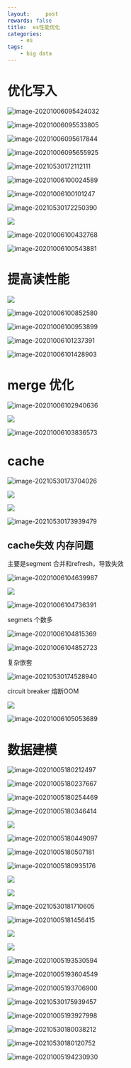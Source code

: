 ```yaml
---
layout:     post
rewards: false
title:  es性能优化
categories:
    - es
tags:
    - big data
---
```


# 优化写入

![image-20201006095424032](https://tva1.sinaimg.cn/large/007S8ZIlgy1gjfdn4evrej31hb0u0e5u.jpg)

![image-20201006095533805](https://tva1.sinaimg.cn/large/007S8ZIlgy1gjfdoblp5qj31im0u0twm.jpg)

![image-20201006095617844](https://tva1.sinaimg.cn/large/007S8ZIlgy1gjfdp2rscpj326i0iydqv.jpg)

![image-20201006095655925](https://tva1.sinaimg.cn/large/007S8ZIlgy1gjfdpqhyenj31lt0u07wh.jpg)

![image-20210530172112111](https://tva1.sinaimg.cn/large/008i3skNgy1gr0ksq5n30j31s70u0nb2.jpg)

![image-20201006100024589](https://tva1.sinaimg.cn/large/007S8ZIlgy1gjfdtctbn6j31ih0u0x2s.jpg)

![image-20201006100101247](https://tva1.sinaimg.cn/large/007S8ZIlgy1gjfdu09jenj31hi0u0k6d.jpg)

![image-20210530172250390](https://tva1.sinaimg.cn/large/008i3skNgy1gr0kufjp6pj322a0po19b.jpg)

![](https://tva1.sinaimg.cn/large/008i3skNgy1gr0kv0rfrpj31mb0u0whj.jpg)

![image-20201006100432768](https://tva1.sinaimg.cn/large/007S8ZIlgy1gjfdxo84soj31jq0u0h9c.jpg)

![image-20201006100543881](https://tva1.sinaimg.cn/large/007S8ZIlgy1gjfdyw1wxyj31f20u01kx.jpg)

# 提高读性能

![](https://tva1.sinaimg.cn/large/008i3skNgy1gr0l0cq47rj317r0u0di3.jpg)

![image-20201006100852580](https://tva1.sinaimg.cn/large/007S8ZIlgy1gjfe263lyrj31pc0rq15f.jpg)

![image-20201006100953899](https://tva1.sinaimg.cn/large/007S8ZIlgy1gjfe38onxdj31ra0u0h94.jpg)

![image-20201006101237391](https://tva1.sinaimg.cn/large/007S8ZIlgy1gjfe62scsbj31jd0u0tts.jpg)

![image-20201006101428903](https://tva1.sinaimg.cn/large/007S8ZIlgy1gjfe801ehhj31f10u0na6.jpg)

# merge 优化

![image-20201006102940636](https://tva1.sinaimg.cn/large/007S8ZIlgy1gjfentrqhaj31m60u0dw6.jpg)

![](https://tva1.sinaimg.cn/large/008i3skNgy1gr0l6odxphj31xu0s0tc7.jpg)

![image-20201006103836573](https://tva1.sinaimg.cn/large/007S8ZIlgy1gjfex44njzj31mp0u0e5k.jpg)

# cache

![image-20210530173704026](https://tva1.sinaimg.cn/large/008i3skNgy1gr0l98bflxj31yb0u018o.jpg)

![](https://tva1.sinaimg.cn/large/008i3skNgy1gr0laksupwj316u0u076h.jpg)

![](https://tva1.sinaimg.cn/large/008i3skNgy1gr0laywe38j31mu0u0786.jpg)

![image-20210530173939479](https://tva1.sinaimg.cn/large/008i3skNgy1gr0lbxngxtj316i0u0dw1.jpg)



## cache失效 内存问题

主要是segment 合并和refresh，导致失效

![image-20201006104639987](https://tva1.sinaimg.cn/large/007S8ZIlgy1gjff5h5elij31gm0u0ww4.jpg)

![](https://tva1.sinaimg.cn/large/008i3skNgy1gr0lfpqwh0j31c10u0jto.jpg)

![image-20201006104736391](https://tva1.sinaimg.cn/large/007S8ZIlgy1gjff6gd0j5j31in0u0aus.jpg)

segmets 个数多

![image-20201006104815369](https://tva1.sinaimg.cn/large/007S8ZIlgy1gjff74p4i5j31kb0u01kx.jpg)



![image-20201006104852723](https://tva1.sinaimg.cn/large/007S8ZIlgy1gjff7sykitj31j30u01kx.jpg)

复杂嵌套

![image-20210530174528940](https://tva1.sinaimg.cn/large/008i3skNgy1gr0lhzvetcj31jr0u0e5z.jpg)

circuit breaker 熔断OOM

![](https://tva1.sinaimg.cn/large/008i3skNgy1gr0ljt8aacj31hy0u0tcb.jpg)



![image-20201006105053689](https://tva1.sinaimg.cn/large/007S8ZIlgy1gjff9wj93xj31ho0u0kjl.jpg)



# 数据建模

![image-20201005180212497](https://tva1.sinaimg.cn/large/007S8ZIlgy1gjem4fn8qpj31p80u0e0v.jpg)

![image-20201005180237667](https://tva1.sinaimg.cn/large/007S8ZIlgy1gjem4syymgj31gu0u0000.jpg)

![image-20201005180254469](https://tva1.sinaimg.cn/large/007S8ZIlgy1gjem54a47uj323m0sc7ed.jpg)

![image-20201005180346414](https://tva1.sinaimg.cn/large/007S8ZIlgy1gjem5zc7bmj31ji0u0e7b.jpg)

![](https://tva1.sinaimg.cn/large/008i3skNgy1gr0m56y0ybj31hr0u00uq.jpg)

![image-20201005180449097](https://tva1.sinaimg.cn/large/007S8ZIlgy1gjem72tr1gj315o0u0qeq.jpg)

![image-20201005180507181](https://tva1.sinaimg.cn/large/007S8ZIlgy1gjem7e2ewej313u0u0ao7.jpg)

![image-20201005180935176](https://tva1.sinaimg.cn/large/007S8ZIlgy1gjemc0wh5fj31r40u0np8.jpg)

![](https://tva1.sinaimg.cn/large/008i3skNgy1gr0m7s3eptj31d80u00wb.jpg)

![](https://tva1.sinaimg.cn/large/008i3skNgy1gr0mcfreolj31ox0u0tct.jpg)

![image-20210530181710605](https://tva1.sinaimg.cn/large/008i3skNgy1gr0meytt4rj31p20u0b29.jpg)

![image-20201005181456415](https://tva1.sinaimg.cn/large/007S8ZIlgy1gjemhlobmsj31xw0u0qrw.jpg)

![](https://tva1.sinaimg.cn/large/008i3skNgy1gr0mgpdqc8j31j30u0tdd.jpg)

![](https://tva1.sinaimg.cn/large/008i3skNgy1gr0ls78ofcj317m0l0q4r.jpg)

![image-20201005193530594](https://tva1.sinaimg.cn/large/007S8ZIlgy1gjeotfwl41j31ou0u04p8.jpg)

![image-20201005193604549](https://tva1.sinaimg.cn/large/007S8ZIlgy1gjeou19zxoj318g0u0ao5.jpg)

![image-20201005193706900](https://tva1.sinaimg.cn/large/007S8ZIlgy1gjeov4ecp2j31js0u07wh.jpg)

![image-20210530175939457](https://tva1.sinaimg.cn/large/008i3skNgy1gr0lwqaew1j31r80s215o.jpg)

![image-20201005193927998](https://tva1.sinaimg.cn/large/007S8ZIlgy1gjeoxjqap3j319g0u0h2z.jpg)

![image-20210530180038212](https://tva1.sinaimg.cn/large/008i3skNgy1gr0lxrgndkj31910u01kx.jpg)

![image-20210530180120752](https://tva1.sinaimg.cn/large/008i3skNgy1gr0lyhziuvj31po0u01kx.jpg)

![image-20201005194230930](https://tva1.sinaimg.cn/large/007S8ZIlgy1gjep0pz2m9j31nk0u07wh.jpg)